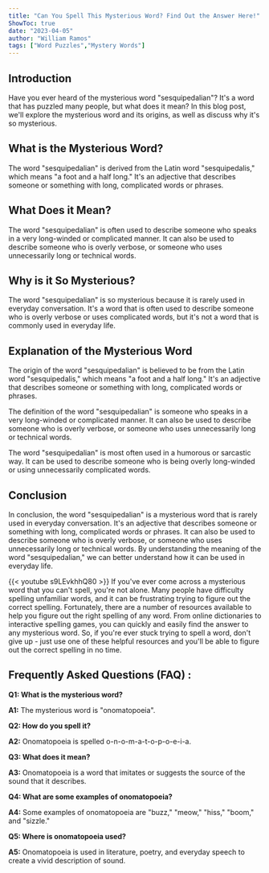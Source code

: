 ```yaml
---
title: "Can You Spell This Mysterious Word? Find Out the Answer Here!"
ShowToc: true 
date: "2023-04-05"
author: "William Ramos" 
tags: ["Word Puzzles","Mystery Words"]
---
```

## Introduction

Have you ever heard of the mysterious word "sesquipedalian"? It's a word that has puzzled many people, but what does it mean? In this blog post, we'll explore the mysterious word and its origins, as well as discuss why it's so mysterious.

## What is the Mysterious Word?

The word "sesquipedalian" is derived from the Latin word "sesquipedalis," which means "a foot and a half long." It's an adjective that describes someone or something with long, complicated words or phrases.

## What Does it Mean?

The word "sesquipedalian" is often used to describe someone who speaks in a very long-winded or complicated manner. It can also be used to describe someone who is overly verbose, or someone who uses unnecessarily long or technical words.

## Why is it So Mysterious?

The word "sesquipedalian" is so mysterious because it is rarely used in everyday conversation. It's a word that is often used to describe someone who is overly verbose or uses complicated words, but it's not a word that is commonly used in everyday life.

## Explanation of the Mysterious Word

The origin of the word "sesquipedalian" is believed to be from the Latin word "sesquipedalis," which means "a foot and a half long." It's an adjective that describes someone or something with long, complicated words or phrases.

The definition of the word "sesquipedalian" is someone who speaks in a very long-winded or complicated manner. It can also be used to describe someone who is overly verbose, or someone who uses unnecessarily long or technical words.

The word "sesquipedalian" is most often used in a humorous or sarcastic way. It can be used to describe someone who is being overly long-winded or using unnecessarily complicated words.

## Conclusion

In conclusion, the word "sesquipedalian" is a mysterious word that is rarely used in everyday conversation. It's an adjective that describes someone or something with long, complicated words or phrases. It can also be used to describe someone who is overly verbose, or someone who uses unnecessarily long or technical words. By understanding the meaning of the word "sesquipedalian," we can better understand how it can be used in everyday life.

{{< youtube s9LEvkhhQ80 >}} 
If you've ever come across a mysterious word that you can't spell, you're not alone. Many people have difficulty spelling unfamiliar words, and it can be frustrating trying to figure out the correct spelling. Fortunately, there are a number of resources available to help you figure out the right spelling of any word. From online dictionaries to interactive spelling games, you can quickly and easily find the answer to any mysterious word. So, if you're ever stuck trying to spell a word, don't give up - just use one of these helpful resources and you'll be able to figure out the correct spelling in no time.

## Frequently Asked Questions (FAQ) :
**Q1: What is the mysterious word?**

**A1:** The mysterious word is "onomatopoeia". 

**Q2: How do you spell it?**

**A2:** Onomatopoeia is spelled o-n-o-m-a-t-o-p-o-e-i-a.

**Q3: What does it mean?**

**A3:** Onomatopoeia is a word that imitates or suggests the source of the sound that it describes. 

**Q4: What are some examples of onomatopoeia?**

**A4:** Some examples of onomatopoeia are "buzz," "meow," "hiss," "boom," and "sizzle." 

**Q5: Where is onomatopoeia used?**

**A5:** Onomatopoeia is used in literature, poetry, and everyday speech to create a vivid description of sound.





